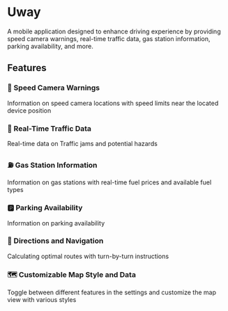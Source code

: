 # Uway

A mobile application designed to enhance driving experience by providing speed camera warnings, real-time traffic data, gas station information, parking availability, and more.

## Features

### 🎥 Speed Camera Warnings

Information on speed camera locations with speed limits near the located device position

### 🚦 Real-Time Traffic Data

Real-time data on Traffic jams and potential hazards

### ⛽ Gas Station Information

Information on gas stations with real-time fuel prices and available fuel types

### 🅿️ Parking Availability

Information on parking availability

### 🧭 Directions and Navigation

Calculating optimal routes with turn-by-turn instructions

### 🗺️ Customizable Map Style and Data

Toggle between different features in the settings and customize the map view with various styles
